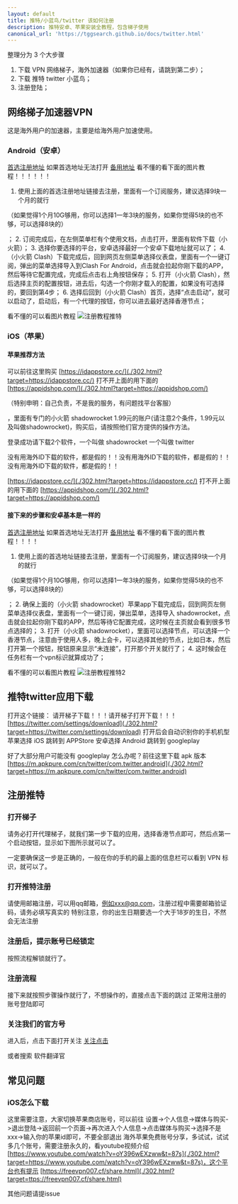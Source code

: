 ```yaml
---
layout: default
title: 推特/小蓝鸟/twitter 该如何注册
description: 推特安卓、苹果安装全教程，包含梯子使用
canonical_url: 'https://tggsearch.github.io/docs/twitter.html'
---
```

整理分为 3 个大步骤
1. 下载 VPN 网络梯子，海外加速器（如果你已经有，请跳到第二步）；
2. 下载 推特 twitter 小蓝鸟；
3. 注册登陆；

## 网络梯子加速器VPN
这是海外用户的加速器，主要是给海外用户加速使用。
### Android（安卓）
[首选注册地址](./302.html?target=https://www.三毛机场.live/#/register?code=6xuhG85m)
如果首选地址无法打开
[备用地址](./302.html?target=https://www.三毛机场.live/#/register?code=6xuhG85m)
看不懂的看下面的图片教程！！！！！！
1. 使用上面的首选注册地址链接去注册，里面有一个订阅服务，建议选择9块一个月的就行 
<p class="red-text-word">（如果觉得1个月10G够用，你可以选择1一年3块的服务，如果你觉得5块的也不够，可以选择8块的）</p>
 ；
2. 订阅完成后，在左侧菜单栏有个使用文档，点击打开，里面有软件下载（小火箭）；
3. 选择你要选择的平台，安卓选择最好一个安卓下载地址就可以了；
4. （小火箭 Clash）下载完成后，回到网页左侧菜单选择仪表盘，里面有一个一键订阅，弹出的菜单选择导入到Clash For Android，点击就会拉起你刚下载的APP，然后等待它配置完成，完成后点击右上角按钮保存；
5. 打开（小火箭 Clash），然后选择主页的配置按钮，进去后，勾选一个你刚才载入的配置，如果没有可选择的，要回到第4步；
6. 选择后回到（小火箭 Clash）首页，选择“点击启动”，就可以启动了，启动后，有一个代理的按钮，你可以进去最好选择香港节点；

看不懂的可以看图片教程
![注册教程推特](https://cdn.jsdelivr.net/gh/tggsearch/tggSearch.github.io/assets/img/android-register.webp)
### iOS（苹果）
#### 苹果推荐方法
可以前往这里购买
[https://idappstore.cc/](./302.html?target=https://idappstore.cc/)
打不开上面的用下面的
[https://appidshop.com/](./302.html?target=https://appidshop.com/)
 
<p class="red-text-word">（特别申明：自己负责，不是我的服务，有问题找平台客服）</p>
 ，里面有专门的小火箭 shadowrocket 1.99元的账户(请注意2个条件，1.99元以及叫做shadowrocket)，购买后，请按照他们官方提供的操作方法。

登录成功请下载2个软件，一个叫做 shadowrocket 一个叫做 twitter

没有用海外ID下载的软件，都是假的！！没有用海外ID下载的软件，都是假的！！没有用海外ID下载的软件，都是假的！！

[https://idappstore.cc/](./302.html?target=https://idappstore.cc/)
打不开上面的用下面的
[https://appidshop.com/](./302.html?target=https://appidshop.com/)
#### 接下来的步骤和安卓基本是一样的
[首选注册地址](./302.html?target=https://bit.ly/3LhP25y)
如果首选地址无法打开
[备用地址](./302.html?target=https://www.三毛机场.live/#/register?code=6xuhG85m)
看不懂的看下面的图片教程！！！！
1. 使用上面的首选地址链接去注册，里面有一个订阅服务，建议选择9块一个月的就行 
<p class="red-text-word">（如果觉得1个月10G够用，你可以选择1一年3块的服务，如果你觉得5块的也不够，可以选择8块的）</p>
 ；
2. 确保上面的（小火箭 shadowrocket）苹果app下载完成后，回到网页左侧菜单选择仪表盘，里面有一个一键订阅，弹出菜单，选择导入 shadowrocket，点击就会拉起你刚下载的APP，然后等待它配置完成，这时候在主页就会看到很多节点选择的；
3. 打开（小火箭 shadowrocket），里面可以选择节点，可以选择一个香港节点，注意由于使用人多，晚上会卡，可以选择其他的节点，比如日本，然后打开第一个按钮，按钮原来显示“未连接”，打开那个开关就行了；
4. 这时候会在任务栏有一个vpn标识就算成功了；

看不懂的可以看图片教程
![注册教程推特2](https://cdn.jsdelivr.net/gh/tggsearch/tggSearch.github.io/assets/img/ios-register.webp)
## 推特twitter应用下载
打开这个链接：
请开梯子下载！！！请开梯子打开下载！！！
[https://twitter.com/settings/download](./302.html?target=https://twitter.com/settings/download)
打开后会自动识别你的手机机型
苹果选择 iOS 跳转到 APPStore
安卓选择 Android 跳转到 googleplay

好了大部分用户可能没有 googleplay 怎么办呢？前往这里下载 apk 版本
[https://m.apkpure.com/cn/twitter/com.twitter.android](./302.html?target=https://m.apkpure.com/cn/twitter/com.twitter.android)
## 注册推特
### 打开梯子
请务必打开代理梯子，就我们第一步下载的应用，选择香港节点即可，然后点第一个启动按钮，显示如下图所示就可以了。 
<p class="red-text-word">一定要确保这一步是正确的，一般在你的手机的最上面的信息栏可以看到 VPN 标识，就可以了。</p>
 
### 打开推特注册
请使用邮箱注册，可以用qq邮箱，例如xxx@qq.com，注册过程中需要邮箱验证码，请务必填写真实的
特别注意，你的出生日期要选一个大于18岁的生日，不然会无法注册

### 注册后，提示账号已经锁定
按照流程解锁就行了。

### 注册流程
接下来就按照步骤操作就行了，不想操作的，直接点击下面的跳过
正常用注册的账号登陆即可
### 关注我们的官方号
进入后，点击下面打开关注
[关注点击](./302.html?target=https://twitter.com/softwareLatn)

或者搜索 软件翻译官
## 常见问题
### iOS怎么下载
这里需要注意，大家切换苹果商店账号，可以前往 设置->个人信息->媒体与购买->退出登陆->返回前一个页面->再次进入个人信息->点击媒体与购买->选择不是xxx->输入你的苹果id即可，不要全部退出
海外苹果免费账号分享，多试试，试试多几个账号，需要注册永久的，看youtube视频介绍[https://www.youtube.com/watch?v=oY396wEXzww&t=87s](./302.html?target=https://www.youtube.com/watch?v=oY396wEXzww&t=87s)，这个平台也有提示 [https://freevpn007.cf/share.html](./302.html?target=ttps://freevpn007.cf/share.html)

 
<p class="red-text-word">其他问题请提issue</p>
 
